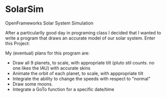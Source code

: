 SolarSim
========

OpenFrameworks Solar System Simulation

After a particularlly good day in programing class I decided that I wanted to write a program that draws an accurate model of our solar system. Enter this Project:

My (eventual) plans for this program are:
* Draw all 9 planets, to scale, with appropriate tilt (pluto stil counts. no one likes the IAU) with accurate skins
* Animate the orbit of each planet, to scale, with apppropriate tilt
* Integrate the ability to change the speeds with respect to "normal"
* Draw some moons.
* Integrate a GoTo function for a specific date/time
